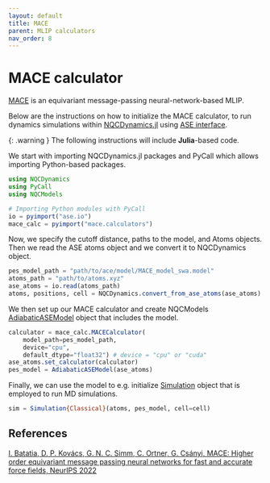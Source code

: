 ```yaml
---
layout: default
title: MACE
parent: MLIP calculators
nav_order: 8
---
```


# MACE calculator

[MACE](https://github.com/ACEsuit/mace) is an equivariant message-passing neural-network-based MLIP.

Below are the instructions on how to initialize the MACE calculator, to run dynamics simulations within [NQCDynamics.jl](https://github.com/NQCD/NQCDynamics.jl) using [ASE interface](https://nqcd.github.io/NQCDynamics.jl/stable/NQCModels/ase/).

{: .warning }
The following instructions will include **Julia**-based code.

We start with importing NQCDynamics.jl packages and PyCall which allows importing Python-based packages.

```jl
using NQCDynamics
using PyCall
using NQCModels

# Importing Python modules with PyCall
io = pyimport("ase.io")
mace_calc = pyimport("mace.calculators")
```


Now, we specify the cutoff distance, paths to the model, and Atoms objects. Then we read the ASE atoms object and we convert it to NQCDynamics object.

```jl
pes_model_path = "path/to/ace/model/MACE_model_swa.model"
atoms_path = "path/to/atoms.xyz"
ase_atoms = io.read(atoms_path)
atoms, positions, cell = NQCDynamics.convert_from_ase_atoms(ase_atoms)
```


We then set up our MACE calculator and create NQCModels [AdiabaticASEModel](https://nqcd.github.io/NQCDynamics.jl/stable/api/NQCModels/adiabaticmodels/#NQCModels.AdiabaticModels.AdiabaticASEModel) object that includes the model.

```jl
calculator = mace_calc.MACECalculator(
    model_path=pes_model_path, 
    device="cpu", 
    default_dtype="float32") # device = "cpu" or "cuda"
ase_atoms.set_calculator(calculator)
pes_model = AdiabaticASEModel(ase_atoms)
```

Finally, we can use the model to e.g. initialize [Simulation](https://nqcd.github.io/NQCDynamics.jl/stable/api/NQCDynamics/nonadiabaticmoleculardynamics/#NQCDynamics.Simulation-Union%7BTuple%7BT%7D,%20Tuple%7BM%7D,%20Tuple%7BAtoms%7BT%7D,%20NQCModels.Model,%20M%7D%7D%20where%20%7BM,%20T%7D) object that is employed to run MD simulations.

```jl
sim = Simulation{Classical}(atoms, pes_model, cell=cell)
```


## References

[I. Batatia, D. P. Kovács, G. N. C. Simm, C. Ortner, G. Csányi, MACE: Higher order equivariant message passing neural networks for fast and accurate force fields, NeurIPS 2022](https://proceedings.neurips.cc/paper_files/paper/2022/file/4a36c3c51af11ed9f34615b81edb5bbc-Paper-Conference.pdf)
